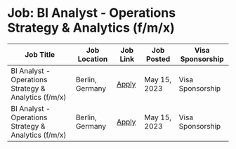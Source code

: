 # Job: BI Analyst - Operations Strategy & Analytics (f/m/x)

| Job Title | Job Location | Job Link | Job Posted | Visa Sponsorship |
| --- | --- | --- | --- | --- |
| BI Analyst - Operations Strategy & Analytics (f/m/x) | Berlin, Germany | [Apply](https://careers.hellofresh.com/global/en/job/5033682?gh_jid=5033682) | May 15, 2023 | Visa Sponsorship |
| BI Analyst - Operations Strategy & Analytics (f/m/x) | Berlin, Germany | [Apply](https://careers.hellofresh.com/global/en/job/5033682?gh_jid=5033682) | May 15, 2023 | Visa Sponsorship |

